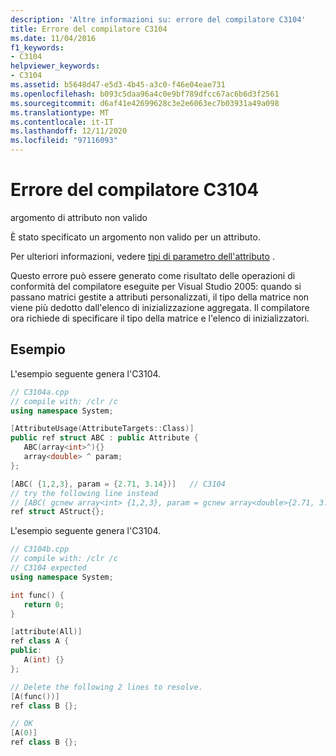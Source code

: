 ```yaml
---
description: 'Altre informazioni su: errore del compilatore C3104'
title: Errore del compilatore C3104
ms.date: 11/04/2016
f1_keywords:
- C3104
helpviewer_keywords:
- C3104
ms.assetid: b5648d47-e5d3-4b45-a3c0-f46e04eae731
ms.openlocfilehash: b093c5daa96a4c0e9bf789dfcc67ac6b6d3f2561
ms.sourcegitcommit: d6af41e42699628c3e2e6063ec7b03931a49a098
ms.translationtype: MT
ms.contentlocale: it-IT
ms.lasthandoff: 12/11/2020
ms.locfileid: "97116093"
---
```

# <a name="compiler-error-c3104"></a>Errore del compilatore C3104

argomento di attributo non valido

È stato specificato un argomento non valido per un attributo.

Per ulteriori informazioni, vedere [tipi di parametro dell'attributo](../../extensions/attribute-parameter-types-cpp-component-extensions.md) .

Questo errore può essere generato come risultato delle operazioni di conformità del compilatore eseguite per Visual Studio 2005: quando si passano matrici gestite a attributi personalizzati, il tipo della matrice non viene più dedotto dall'elenco di inizializzazione aggregata. Il compilatore ora richiede di specificare il tipo della matrice e l'elenco di inizializzatori.

## <a name="examples"></a>Esempio

L'esempio seguente genera l'C3104.

```cpp
// C3104a.cpp
// compile with: /clr /c
using namespace System;

[AttributeUsage(AttributeTargets::Class)]
public ref struct ABC : public Attribute {
   ABC(array<int>^){}
   array<double> ^ param;
};

[ABC( {1,2,3}, param = {2.71, 3.14})]   // C3104
// try the following line instead
// [ABC( gcnew array<int> {1,2,3}, param = gcnew array<double>{2.71, 3.14})]
ref struct AStruct{};
```

L'esempio seguente genera l'C3104.

```cpp
// C3104b.cpp
// compile with: /clr /c
// C3104 expected
using namespace System;

int func() {
   return 0;
}

[attribute(All)]
ref class A {
public:
   A(int) {}
};

// Delete the following 2 lines to resolve.
[A(func())]
ref class B {};

// OK
[A(0)]
ref class B {};
```
